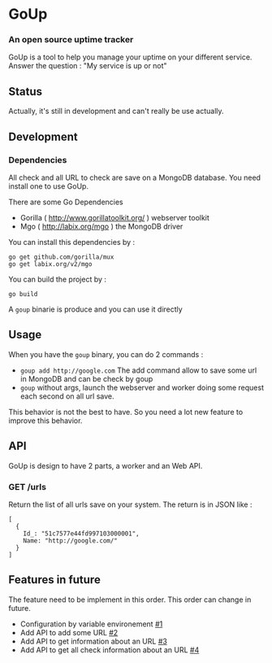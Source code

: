 # GoUp

### An open source uptime tracker

GoUp is a tool to help you manage your uptime on your different service.
Answer the question : "My service is up or not"

## Status

Actually, it's still in development and can't really be use actually.

## Development

### Dependencies

All check and all URL to check are save on a MongoDB database. You need
install one to use GoUp.

There are some Go Dependencies

 * Gorilla ( http://www.gorillatoolkit.org/ ) webserver toolkit
 * Mgo ( http://labix.org/mgo ) the MongoDB driver

You can install this dependencies by :

```
go get github.com/gorilla/mux
go get labix.org/v2/mgo
```

You can build the project by :

```
go build
```

A `goup` binarie is produce and you can use it directly

## Usage

When you have the `goup` binary, you can do 2 commands :

 * `goup add http://google.com` The add command allow to save some url
   in MongoDB and can be check by goup
 * `goup` without args, launch the webserver and worker doing some
   request each second on all url save.


This behavior is not the best to have. So you need a lot new feature to
improve this behavior.


## API

GoUp is design to have 2 parts, a worker and an Web API.

### GET /urls

Return the list of all urls save on your system. The return is in JSON
like :

```
[
  {
    Id_: "51c7577e44fd997103000001",
    Name: "http://google.com/"
  }
]
```

## Features in future

The feature need to be implement in this order. This order can change in
future.

 * Configuration by variable environement [#1][]
 * Add API to add some URL [#2][]
 * Add API to get information about an URL [#3][]
 * Add API to get all check information about an URL [#4][]

[#1]: https://github.com/shingara/goup/issues/1
[#2]: https://github.com/shingara/goup/issues/2
[#3]: https://github.com/shingara/goup/issues/3
[#4]: https://github.com/shingara/goup/issues/4
